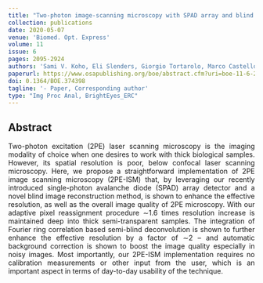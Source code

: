 ```yaml
---
title: "Two-photon image-scanning microscopy with SPAD array and blind image reconstruction"
collection: publications
date: 2020-05-07
venue: 'Biomed. Opt. Express'
volume: 11
issue: 6
pages: 2095-2924
authors: 'Sami V. Koho, Eli Slenders, Giorgio Tortarolo, Marco Castello, Mauro Buttafava, Federica Villa, Elena Tcarenkova, Marcel Ameloot, Paolo Bianchini, Colin J.R. Sheppard, Albeto Diaspro, Alberto Tosi, Giuseppe Vicidomini'
paperurl: https://www.osapublishing.org/boe/abstract.cfm?uri=boe-11-6-2905
doi: 0.1364/BOE.374398
tagline: '- Paper, Corresponding author'
type: "Img Proc Anal, BrightEyes_ERC"
---
```


<h2> Abstract </h2>
<p align= "justify">
Two-photon excitation (2PE) laser scanning microscopy is the imaging modality of choice when one desires to work with thick biological samples. However, its spatial resolution is poor, below confocal laser scanning microscopy. Here, we propose a straightforward implementation of 2PE image scanning microscopy (2PE-ISM) that, by leveraging our recently introduced single-photon avalanche diode (SPAD) array detector and a novel blind image reconstruction method, is shown to enhance the effective resolution, as well as the overall image quality of 2PE microscopy. With our adaptive pixel reassignment procedure ∼1.6 times resolution increase is maintained deep into thick semi-transparent samples. The integration of Fourier ring correlation based semi-blind deconvolution is shown to further enhance the effective resolution by a factor of ∼2 – and automatic background correction is shown to boost the image quality especially in noisy images. Most importantly, our 2PE-ISM implementation requires no calibration measurements or other input from the user, which is an important aspect in terms of day-to-day usability of the technique.
